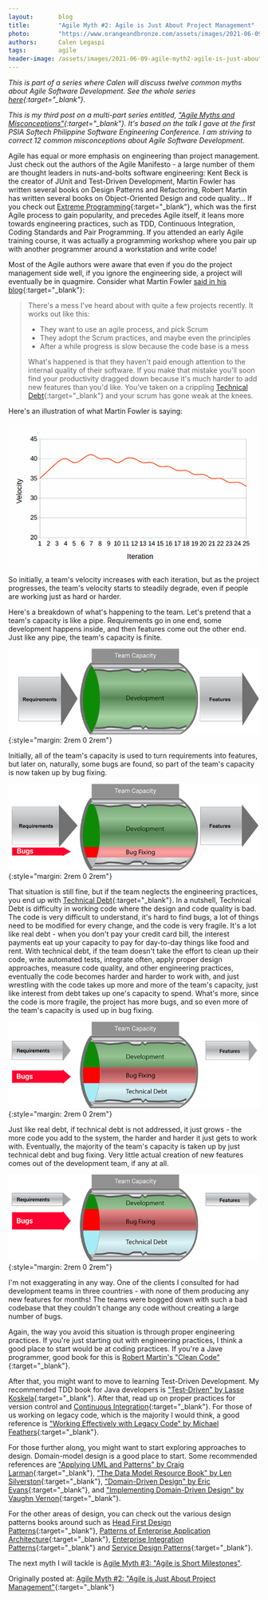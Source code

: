 ```yaml
---
layout:       blog
title:        "Agile Myth #2: Agile is Just About Project Management"
photo:        "https://www.orangeandbronze.com/assets/images/2021-06-09-agile-myth2-agile-is-just-about-project-management/FBimage-AgileMyth2.png"
authors:      Calen Legaspi
tags:         agile
header-image: /assets/images/2021-06-09-agile-myth2-agile-is-just-about-project-management/AgileMyth2-Agile-is-AboutProjectManagement-banner.png
---
```

*This is part of a series where Calen will discuss twelve common myths about Agile Software Development. See the whole series [here](/blogs/2021/05/agile-myths-and-misconceptions){:target="_blank"}.*

*This is my third post on a multi-part series entitled, ["Agile Myths and Misconceptions"](/blogs/2021/05/agile-myths-and-misconceptions){:target="_blank"}. It's based on the talk I gave at the first PSIA Softech Philippine Software Engineering Conference.  I am striving to correct 12 common misconceptions about Agile Software Development.*

Agile has equal or more emphasis on engineering than project management. Just check out the authors of the Agile Manifesto - a large number of them are thought leaders in nuts-and-bolts software engineering: Kent Beck is the creator of JUnit and Test-Driven Development, Martin Fowler has written several books on Design Patterns and Refactoring, Robert Martin has written several books on Object-Oriented Design and code quality... If you check out [Extreme Programming](http://www.extremeprogramming.org/){:target="_blank"}, which was the first Agile process to gain popularity, and precedes Agile itself, it leans more towards engineering practices, such as TDD, Continuous Integration, Coding Standards and Pair Programming. If you attended an early Agile training course, it was actually a programming workshop where you pair up with another programmer around a workstation and write code!

Most of the Agile authors were aware that even if you do the project management side well, if you ignore the engineering side, a project will eventually be in quagmire. Consider what Martin Fowler [said in his blog](https://martinfowler.com/bliki/FlaccidScrum.html){:target="_blank"}:

>There's a mess I've heard about with quite a few projects recently. It works out like this:
>    
> - They want to use an agile process, and pick Scrum 
> - They adopt the Scrum practices, and maybe even the principles
> - After a while progress is slow because the code base is a mess
>
>What's happened is that they haven't paid enough attention to the internal quality of their software. If you make that mistake you'll soon find your productivity dragged down because it's much harder to add new features than you'd like. You've taken on a crippling [Technical Debt](https://martinfowler.com/bliki/TechnicalDebt.html){:target="_blank"} and your scrum has gone weak at the knees.

Here's an illustration of what Martin Fowler is saying:

![Cost of Bad COde](/assets/images/2021-06-09-agile-myth2-agile-is-just-about-project-management/CostOfBadCode.png "Cost of Bad COde Illustration")

So initially, a team's velocity increases with each iteration, but as the project progresses, the team's velocity starts to steadily degrade, even if people are working just as hard or harder.

Here's a breakdown of what's happening to the team. Let's pretend that a team's capacity is like a pipe. Requirements go in one end, some development happens inside, and then features come out the other end. Just like any pipe, the team's capacity is finite.

![Software Development Productivity Diagram 1](/assets/images/2021-06-09-agile-myth2-agile-is-just-about-project-management/SoftwareDevelopmentProductivityDiagram-1.png "Software Development Productivity Diagram 1"){:style="margin: 2rem 0 2rem"}

Initially, all of the team's capacity is used to turn requirements into features, but later on, naturally, some bugs are found, so part of the team's capacity is now taken up by bug fixing.

![Software Development Productivity Diagram 2](/assets/images/2021-06-09-agile-myth2-agile-is-just-about-project-management/SoftwareDevelopmentProductivityDiagram-2.png "Software Development Productivity Diagram 2"){:style="margin: 2rem 0 2rem"}

That situation is still fine, but if the team neglects the engineering practices, you end up with [Technical Debt](https://martinfowler.com/bliki/TechnicalDebt.html){:target="_blank"}. In a nutshell, Technical Debt is difficulty in working code where the design and code quality is bad. The code is very difficult to understand, it's hard to find bugs, a lot of things need to be modified for every change, and the code is very fragile. It's a lot like real debt - when you don't pay your credit card bill, the interest payments eat up your capacity to pay for day-to-day things like food and rent. With technical debt, if the team doesn't take the effort to clean up their code, write automated tests, integrate often, apply proper design approaches, measure code quality, and other engineering practices, eventually the code becomes harder and harder to work with, and just wrestling with the code takes up more and more of the team's capacity, just like interest from debt takes up one's capacity to spend. What's more, since the code is more fragile, the project has more bugs, and so even more of the team's capacity is used up in bug fixing.

![Software Development Productivity Diagram 3 ](/assets/images/2021-06-09-agile-myth2-agile-is-just-about-project-management/SoftwareDevelopmentProductivityDiagram-3.png "Software Development Productivity Diagram 3"){:style="margin: 2rem 0 2rem"}

Just like real debt, if technical debt is not addressed, it just grows - the more code you add to the system, the harder and harder it just gets to work with. Eventually, the majority of the team's capacity is taken up by just technical debt and bug fixing. Very little actual creation of new features comes out of the development team, if any at all. 

![Software Development Productivity Diagram 4](/assets/images/2021-06-09-agile-myth2-agile-is-just-about-project-management/SoftwareDevelopmentProductivityDiagram-4.png "Software Development Productivity Diagram 4"){:style="margin: 2rem 0 2rem"}

I'm not exaggerating in any way. One of the clients I consulted for had development teams in three countries - with none of them producing any new features for months! The teams were bogged down with such a bad codebase that they couldn't change any code without creating a large number of bugs.

Again, the way you avoid this situation is through proper engineering practices. If you're just starting out with engineering practices, I think a good place to start would be at coding practices. If you're a Jave programmer, good book for this is [Robert Martin's "Clean Code"](https://www.amazon.com/Clean-Code-Handbook-Software-Craftsmanship/dp/0132350882){:target="_blank"}. 

After that, you might want to move to learning Test-Driven Development. My recommended TDD book for Java developers is ["Test-Driven" by Lasse Koskela](https://www.amazon.com/Test-Driven-Acceptance-Java-Developers/dp/1932394850){:target="_blank"}. After that, read up on proper practices for version control and [Continuous Integration](https://martinfowler.com/articles/continuousIntegration.html){:target="_blank"}. For those of us working on legacy code, which is the majority I would think, a good reference is ["Working Effectively with Legacy Code" by Michael Feathers](https://www.amazon.com/Working-Effectively-Legacy-Michael-Feathers/dp/0131177052){:target="_blank"}.

For those further along, you might want to start exploring approaches to design. Domain-model design is a good place to start. Some recommended references are ["Applying UML and Patterns" by Craig Larman](https://www.amazon.com/Applying-UML-Patterns-Introduction-Object-Oriented/dp/0131489062){:target="_blank"}, ["The Data Model Resource Book" by Len Silverston](https://www.amazon.com/Data-Model-Resource-Book-Vol/dp/0471380237){:target="_blank"}, ["Domain-Driven Design" by Eric Evans](https://www.amazon.com/Domain-Driven-Design-Tackling-Complexity-Software/dp/0321125215){:target="_blank"}, and ["Implementing Domain-Driven Design" by Vaughn Vernon](https://www.amazon.com/Implementing-Domain-Driven-Design-Vaughn-Vernon/dp/0321834577){:target="_blank"}.

For the other areas of design, you can check out the various design patterns books around such as [Head First Design Patterns](https://www.amazon.com/Head-First-Design-Patterns-Freeman/dp/0596007124){:target="_blank"}, [Patterns of Enterprise Application Architecture](https://www.amazon.com/Enterprise-Application-Architecture-Addison-Wesley-Signature-ebook/dp/B008OHVDFM){:target="_blank"}, [Enterprise Integration Patterns](https://www.amazon.com/Enterprise-Integration-Patterns-Designing-Deploying/dp/0321200683){:target="_blank"} and [Service Design Patterns](https://www.amazon.com/Service-Design-Patterns-Fundamental-Solutions/dp/032154420X){:target="_blank"}.

The next myth I will tackle is [Agile Myth #3: "Agile is Short Milestones"](/blogs/2021/06/agile-myth3-agile-is-short-milestones).

Originally posted at: [Agile Myth #2: "Agile is Just About Project Management"](http://calenlegaspi.blogspot.com/2014/07/agile-myth-2-agile-is-about-project.html){:target="_blank"}